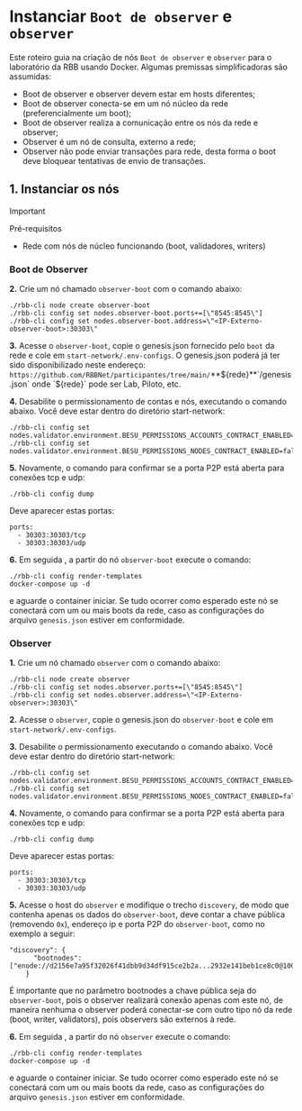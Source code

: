 # Instanciar `Boot de observer` e `observer`

Este roteiro guia na criação de nós `Boot de observer` e `observer` para o laboratório da RBB usando Docker. Algumas premissas simplificadoras são assumidas: 
- Boot de observer e observer devem estar em hosts diferentes;
- Boot de observer conecta-se em um nó núcleo da rede (preferencialmente um boot);
- Boot de observer realiza a comunicação entre os nós da rede e observer;
- Observer é um nó de consulta, externo a rede;
- Observer não pode enviar transações para rede, desta forma o boot deve bloquear tentativas de envio de transações.

## 1. Instanciar os nós

> [!IMPORTANT]
> Pré-requisitos
> 	- Rede com nós de núcleo funcionando (boot, validadores, writers)

### Boot de Observer

**2.** Crie um nó chamado `observer-boot` com o comando abaixo:
```
./rbb-cli node create observer-boot
./rbb-cli config set nodes.observer-boot.ports+=[\"8545:8545\"]
./rbb-cli config set nodes.observer-boot.address=\"<IP-Externo-observer-boot>:30303\"
```

**3.** Acesse o `observer-boot`, copie o genesis.json fornecido pelo `boot` da rede e cole em `start-network/.env-configs`. O genesis.json poderá já ter sido disponibilizado neste endereço: `https://github.com/RBBNet/participantes/tree/main/`**${rede}**`/genesis.json` onde `${rede}` pode ser Lab, Piloto, etc.

**4.** Desabilite o permissionamento de contas e nós, executando o comando abaixo. Você deve estar dentro do diretório start-network:
```
./rbb-cli config set nodes.validator.environment.BESU_PERMISSIONS_ACCOUNTS_CONTRACT_ENABLED=false
./rbb-cli config set nodes.validator.environment.BESU_PERMISSIONS_NODES_CONTRACT_ENABLED=false
```

**5.** Novamente, o comando para confirmar se a porta P2P está aberta para conexões tcp e udp:

```
./rbb-cli config dump
```

Deve aparecer estas portas:

	ports:
      - 30303:30303/tcp
      - 30303:30303/udp 


**6.** Em seguida , a partir do nó `observer-boot` execute o comando:
```
./rbb-cli config render-templates
docker-compose up -d
```

e aguarde o container iniciar. Se tudo ocorrer como esperado este nó se conectará com um ou mais boots da rede, caso as configurações do arquivo `genesis.json` estiver em conformidade.
   
### Observer

**1.** Crie um nó chamado `observer` com o comando abaixo:
```
./rbb-cli node create observer
./rbb-cli config set nodes.observer.ports+=[\"8545:8545\"]
./rbb-cli config set nodes.observer.address=\"<IP-Externo-observer>:30303\"
```

**2.** Acesse o `observer`, copie o genesis.json do `observer-boot` e cole em `start-network/.env-configs`.

**3.** Desabilite o permissionamento executando o comando abaixo. Você deve estar dentro do diretório start-network:
```
./rbb-cli config set nodes.validator.environment.BESU_PERMISSIONS_ACCOUNTS_CONTRACT_ENABLED=false
./rbb-cli config set nodes.validator.environment.BESU_PERMISSIONS_NODES_CONTRACT_ENABLED=false
```

**4.** Novamente, o comando para confirmar se a porta P2P está aberta para conexões tcp e udp:

```
./rbb-cli config dump
```

Deve aparecer estas portas:

	ports:
      - 30303:30303/tcp
      - 30303:30303/udp 


**5.** Acesse o host do `observer` e modifique o trecho `discovery`, de modo que contenha apenas os dados do `observer-boot`, deve contar a chave pública (removendo `0x`), endereço ip e porta P2P do `observer-boot`, como no exemplo a seguir:
```
"discovery": {
      "bootnodes": ["enode://d2156e7a95f32026f41dbb9d34df915ce2b2a...2932e141beb1ce8c0@100.100.100.100:30303"]
    }
```

É importante que no parâmetro bootnodes a chave pública seja do `observer-boot`, pois o observer realizará conexão apenas com este nó, de maneira nenhuma o observer poderá conectar-se com outro tipo nó da rede (boot, writer, validators), pois observers são externos à rede. 


**6.** Em seguida , a partir do nó `observer` execute o comando:
```
./rbb-cli config render-templates
docker-compose up -d
```

e aguarde o container iniciar. Se tudo ocorrer como esperado este nó se conectará com um ou mais boots da rede, caso as configurações do arquivo `genesis.json` estiver em conformidade.
